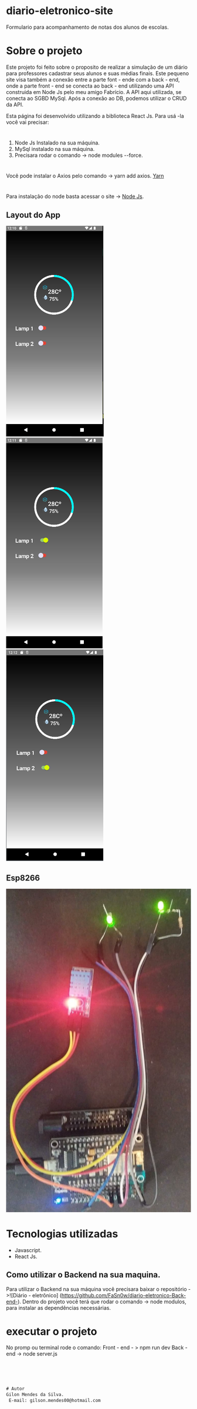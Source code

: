 # diario-eletronico-site
Formulario para acompanhamento de notas dos alunos de escolas. 

# Sobre o projeto
Este projeto foi feito sobre o proposito de realizar a simulação de um diário para professores cadastrar seus alunos e suas médias finais.
Este pequeno site visa também a conexão entre a parte font - ende com a back - end, onde a parte front - end se conecta ao back - end utilizando uma API construida em Node Js
pelo meu amigo Fabrício. A API aqui utilizada, se conecta ao SGBD MySql. Após a conexão ao DB, podemos utilizar o CRUD da API. 

Esta página foi desenvolvido utilizando a biblioteca React Js. Para 
usá -la você vai precisar:
# 
1. Node Js Instalado na sua máquina.
2. MySql instalado na sua máquina.
3. Precisara rodar o comando -> node modules --force.
#
Você pode instalar o Axios pelo comando -> yarn add axios. [Yarn](https://yarnpkg.com/getting-started/install)
#
Para instalação do node basta acessar o site -> [Node Js](https://nodejs.org/en/download/).
## Layout do App
![Tela 1](https://github.com/GilsonMendes/App_Mb_Ard/blob/main/App_Ard/Imagens_Projeto/Tela%201.png)![Tela 2](https://github.com/GilsonMendes/App_Mb_Ard/blob/main/App_Ard/Imagens_Projeto/Tela%202.png)
![Tela 3](https://github.com/GilsonMendes/App_Mb_Ard/blob/main/App_Ard/Imagens_Projeto/Tela%203.png)
## Esp8266
![Esp8266 ](https://github.com/GilsonMendes/App_Mb_Ard/blob/main/App_Ard/Imagens_Projeto/Esp8266_01.jpeg)

# Tecnologias utilizadas
- Javascript.
- React Js.
## Como utilizar o Backend na sua maquina.
Para utilizar o Backend na sua máquina você precisara baixar o repositório ->![Diário - eletrônico] (https://github.com/FaSn0w/diario-eletronico-Back-end-).
Dentro do projeto você terá que rodar o comando -> node modulos, para instalar as dependências necessárias. 

# executar o projeto
No promp ou terminal rode o comando:
Front - end - > npm run dev
Back - end -> node server.js
```




# Autor
Gilon Mendes da Silva.
 E-mail: gilson.mendes00@hotmail.com
